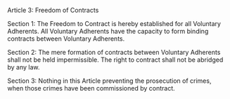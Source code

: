 Article 3: Freedom of Contracts

Section 1:
The Freedom to Contract is hereby established for all Voluntary Adherents. 
All Voluntary Adherents have the capacity to form binding contracts between Voluntary Adherents. 

Section 2: 
The mere formation of contracts between Voluntary Adherents shall not be held impermissible. 
The right to contract shall not be abridged by any law.

Section 3:
Nothing in this Article preventing the prosecution of crimes, when those crimes have been commissioned by contract.
